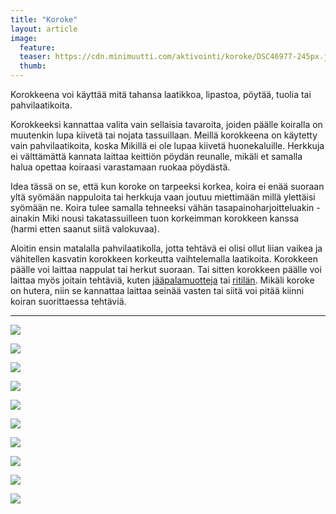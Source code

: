 ```yaml
---
title: "Koroke"
layout: article
image:
  feature:
  teaser: https://cdn.minimuutti.com/aktivointi/koroke/DSC46977-245px.jpg
  thumb:
---
```


Korokkeena voi käyttää mitä tahansa laatikkoa, lipastoa, pöytää, tuolia tai pahvilaatikoita.

Korokkeeksi kannattaa valita vain sellaisia tavaroita, joiden päälle koiralla on muutenkin lupa kiivetä tai nojata tassuillaan. Meillä korokkeena on käytetty vain pahvilaatikoita, koska Mikillä ei ole lupaa kiivetä huonekaluille. Herkkuja ei välttämättä kannata laittaa keittiön pöydän reunalle, mikäli et samalla halua opettaa koiraasi varastamaan ruokaa pöydästä.

Idea tässä on se, että kun koroke on tarpeeksi korkea, koira ei enää suoraan yltä syömään nappuloita tai herkkuja vaan joutuu miettimään millä ylettäisi syömään ne. Koira tulee samalla tehneeksi vähän tasapainoharjoitteluakin - ainakin Miki nousi takatassuilleen tuon korkeimman korokkeen kanssa (harmi etten saanut siitä valokuvaa).

Aloitin ensin matalalla pahvilaatikolla, jotta tehtävä ei olisi ollut liian vaikea ja vähitellen kasvatin korokkeen korkeutta vaihtelemalla laatikoita. Korokkeen päälle voi laittaa nappulat tai herkut suoraan. Tai sitten korokkeen päälle voi laittaa myös joitain tehtäviä, kuten [jääpalamuotteja](/aktivointi/jaapalamuotit/) tai [ritilän](/aktivointi/ritila/). Mikäli koroke on hutera, niin se kannattaa laittaa seinää vasten tai siitä voi pitää kiinni koiran suorittaessa tehtäviä.

---

![](https://cdn.minimuutti.com/aktivointi/jaapalamuotit/DSC46867-800px.jpg)

![](https://cdn.minimuutti.com/aktivointi/jaapalamuotit/DSC46872-800px.jpg)

![](https://cdn.minimuutti.com/aktivointi/koroke/DSC46941-800px.jpg)

![](https://cdn.minimuutti.com/aktivointi/jaapalamuotit/DSC46898-800px.jpg)

![](https://cdn.minimuutti.com/aktivointi/jaapalamuotit/DSC46904-800px.jpg)

![](https://cdn.minimuutti.com/aktivointi/koroke/DSC46977-800px.jpg)

![](https://cdn.minimuutti.com/aktivointi/koroke/DSC46979-800px.jpg)

![](https://cdn.minimuutti.com/aktivointi/koroke/DSC46967-800px.jpg)

![](https://cdn.minimuutti.com/aktivointi/koroke/DSC48531-800px.jpg)

![](https://cdn.minimuutti.com/aktivointi/koroke/DSC48532-800px.jpg)
